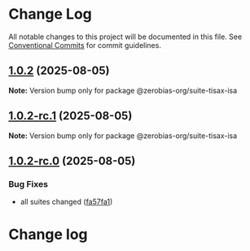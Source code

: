 # Change Log

All notable changes to this project will be documented in this file.
See [Conventional Commits](https://conventionalcommits.org) for commit guidelines.

## [1.0.2](https://github.com/zerobias-org/suite/compare/@zerobias-org/suite-tisax-isa@1.0.2-rc.1...@zerobias-org/suite-tisax-isa@1.0.2) (2025-08-05)

**Note:** Version bump only for package @zerobias-org/suite-tisax-isa





## [1.0.2-rc.1](https://github.com/zerobias-org/suite/compare/@zerobias-org/suite-tisax-isa@1.0.2-rc.0...@zerobias-org/suite-tisax-isa@1.0.2-rc.1) (2025-08-05)

**Note:** Version bump only for package @zerobias-org/suite-tisax-isa





## [1.0.2-rc.0](https://github.com/zerobias-org/suite/compare/@zerobias-org/suite-tisax-isa@1.0.1...@zerobias-org/suite-tisax-isa@1.0.2-rc.0) (2025-08-05)


### Bug Fixes

* all suites changed ([fa57fa1](https://github.com/zerobias-org/suite/commit/fa57fa1af7628003297df46b2d7740fe95bd2666))





# Change log
